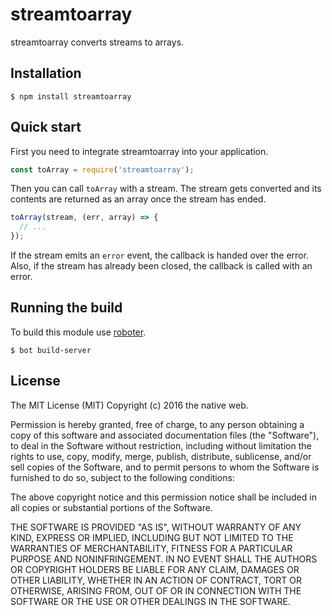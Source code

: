 # streamtoarray

streamtoarray converts streams to arrays.

## Installation

    $ npm install streamtoarray

## Quick start

First you need to integrate streamtoarray into your application.

```javascript
const toArray = require('streamtoarray');
```

Then you can call `toArray` with a stream. The stream gets converted and its contents are returned as an array once the stream has ended.

```javascript
toArray(stream, (err, array) => {
  // ...
});
```

If the stream emits an `error` event, the callback is handed over the error. Also, if the stream has already been closed, the callback is called with an error.

## Running the build

To build this module use [roboter](https://www.npmjs.com/package/roboter).

    $ bot build-server

## License

The MIT License (MIT)
Copyright (c) 2016 the native web.

Permission is hereby granted, free of charge, to any person obtaining a copy of this software and associated documentation files (the "Software"), to deal in the Software without restriction, including without limitation the rights to use, copy, modify, merge, publish, distribute, sublicense, and/or sell copies of the Software, and to permit persons to whom the Software is furnished to do so, subject to the following conditions:

The above copyright notice and this permission notice shall be included in all copies or substantial portions of the Software.

THE SOFTWARE IS PROVIDED "AS IS", WITHOUT WARRANTY OF ANY KIND, EXPRESS OR IMPLIED, INCLUDING BUT NOT LIMITED TO THE WARRANTIES OF MERCHANTABILITY, FITNESS FOR A PARTICULAR PURPOSE AND NONINFRINGEMENT. IN NO EVENT SHALL THE AUTHORS OR COPYRIGHT HOLDERS BE LIABLE FOR ANY CLAIM, DAMAGES OR OTHER LIABILITY, WHETHER IN AN ACTION OF CONTRACT, TORT OR OTHERWISE, ARISING FROM, OUT OF OR IN CONNECTION WITH THE SOFTWARE OR THE USE OR OTHER DEALINGS IN THE SOFTWARE.
